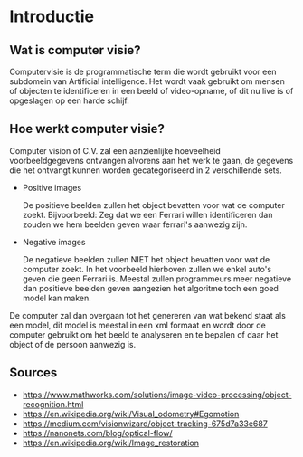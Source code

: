 # Introductie

## Wat is computer visie?

Computervisie is de programmatische term die wordt gebruikt voor een subdomein van Artificial intelligence.
Het wordt vaak gebruikt om mensen of objecten te identificeren in een beeld of video-opname, of dit nu live 
is of opgeslagen op een harde schijf.

## Hoe werkt computer visie?

Computer vision of C.V. zal een aanzienlijke hoeveelheid voorbeeldgegevens ontvangen alvorens aan het werk te gaan,
de gegevens die het ontvangt kunnen worden gecategoriseerd in 2 verschillende sets.

- Positive images
    
    De positieve beelden zullen het object bevatten voor wat de computer zoekt. Bijvoorbeeld:
    Zeg dat we een Ferrari willen identificeren dan zouden we hem beelden geven waar ferrari's aanwezig zijn.
    
- Negative images

    De negatieve beelden zullen NIET het object bevatten voor wat de 
    computer zoekt. In het voorbeeld hierboven zullen we enkel auto's
    geven die geen Ferrari is. Meestal zullen programmeurs meer negatieve 
    dan positieve beelden geven aangezien het algoritme toch een goed model 
    kan maken. 


De computer zal dan overgaan tot het genereren van wat bekend staat als een model, dit model 
is meestal in een xml formaat en wordt door de computer gebruikt om het beeld 
te analyseren en te bepalen of daar het object of de persoon aanwezig is.

## Sources

- https://www.mathworks.com/solutions/image-video-processing/object-recognition.html
- https://en.wikipedia.org/wiki/Visual_odometry#Egomotion
- https://medium.com/visionwizard/object-tracking-675d7a33e687
- https://nanonets.com/blog/optical-flow/
- https://en.wikipedia.org/wiki/Image_restoration